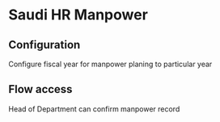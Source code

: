 Saudi HR Manpower
=================

Configuration
-------------
Configure fiscal year for manpower planing to particular year

Flow access
-----------
Head of Department can confirm manpower record
